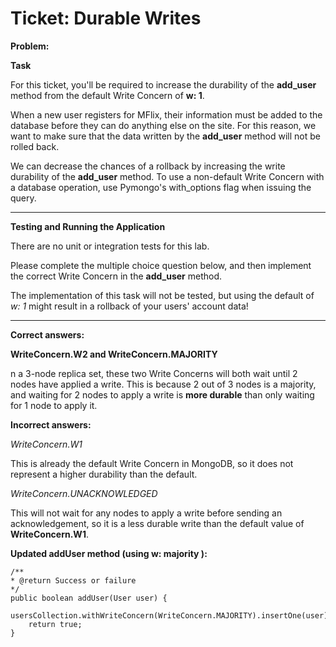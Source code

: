 Ticket: Durable Writes
======================

**Problem:**

**Task**

For this ticket, you'll be required to increase the durability of the **add_user** method from the default Write Concern of **w: 1**.

When a new user registers for MFlix, their information must be added to the database before they can do anything else on the site. For this reason, we want to make sure that the data written by the **add_user** method will not be rolled back.

We can decrease the chances of a rollback by increasing the write durability of the **add_user** method. To use a non-default Write Concern with a database operation, use Pymongo's with_options flag when issuing the query.

---

**Testing and Running the Application**

There are no unit or integration tests for this lab.

Please complete the multiple choice question below, and then implement the correct Write Concern in the **add_user** method.

The implementation of this task will not be tested, but using the default of _w: 1_ might result in a rollback of your users' account data!

---

**Correct answers:**

**WriteConcern.W2 and WriteConcern.MAJORITY**

n a 3-node replica set, these two Write Concerns will both wait until 2 nodes have applied a write. This is because 2 out of 3 nodes is a majority, and waiting for 2 nodes to apply a write is **more durable** than only waiting for 1 node to apply it.

**Incorrect answers:**

_WriteConcern.W1_

This is already the default Write Concern in MongoDB, so it does not represent a higher durability than the default.

_WriteConcern.UNACKNOWLEDGED_

This will not wait for any nodes to apply a write before sending an acknowledgement, so it is a less durable write than the default value of **WriteConcern.W1**.

**Updated addUser method (using w: majority ):**

```
/**
* @return Success or failure
*/
public boolean addUser(User user) {
    usersCollection.withWriteConcern(WriteConcern.MAJORITY).insertOne(user);
    return true;
}
```
